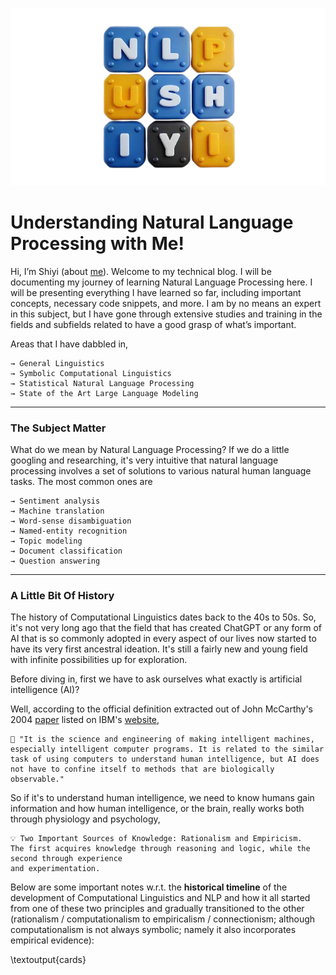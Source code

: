![intro](./assets/nlpwshiyi.png)

# Understanding Natural Language Processing with Me!


Hi, I’m Shiyi (about [me]()). Welcome to my technical blog. I will be documenting my journey of learning Natural Language Processing here. I will be presenting everything I have learned so far, including important concepts, necessary code snippets, and more. I am by no means an expert in this subject, but I have gone through extensive studies and training in the fields and subfields related to have a good grasp of what’s important.


Areas that I have dabbled in,

```
→ General Linguistics
→ Symbolic Computational Linguistics
→ Statistical Natural Language Processing
→ State of the Art Large Language Modeling
```

---

### **The Subject Matter**

What do we mean by Natural Language Processing? If we do a little googling and researching, it's very intuitive that natural language processing involves a set of solutions to various natural human language tasks. The most common ones are

```
→ Sentiment analysis
→ Machine translation 
→ Word-sense disambiguation 
→ Named-entity recognition 
→ Topic modeling 
→ Document classification 
→ Question answering 
```

---

### **A Little Bit Of History**

The history of Computational Linguistics dates back to the 40s to 50s. So, it's not very long ago that the field that has created ChatGPT or any form of AI that is so commonly adopted in every aspect of our lives now started to have its very first ancestral ideation. It's still a fairly new and young field with infinite possibilities up for exploration.

Before diving in, first we have to ask ourselves what exactly is artificial intelligence (AI)?

Well, according to the official definition extracted out of John McCarthy's 2004 [paper](https://www-formal.stanford.edu/jmc/whatisai.pdf) listed on IBM's [website](https://www.ibm.com/topics/artificial-intelligence),

```
🤖️ "It is the science and engineering of making intelligent machines, especially intelligent computer programs. It is related to the similar task of using computers to understand human intelligence, but AI does not have to confine itself to methods that are biologically 
observable."
```

So if it's to understand human intelligence, we need to know humans gain information and how human intelligence, or the brain, really works both through physiology and psychology,

```plaintext
💡 Two Important Sources of Knowledge: Rationalism and Empiricism. 
The first acquires knowledge through reasoning and logic, while the second through experience 
and experimentation.
```

Below are some important notes w.r.t. the **historical timeline** of the development of Computational Linguistics and NLP and how it all started from one of these two principles and gradually transitioned to the other (rationalism / computationalism to empiricalism / connectionism; although computationalism is not always symbolic; namely it also incorporates empirical evidence):

\textoutput{cards}

<!-- 
### Topics That Might Be Relevant (Cont. updated)

- Topic 0: Information Theory
  - [Subtopic 0: Noisy Channel Model](./modules/noisy-channel-model)
  - [Subtopic 1: Cryptography](./modules/cryptography)
  - [Subtopic 2: Mutual Information](./modules/mutual-info)
  - [Subtopic 3: Information Retrieval](./modules/info-ret)
- Topic 1: Math and Physics
  - [Subtopic 0: Calculus](./modules/calculus)
    - [Concept 1: Derivatives](./modules/calculus)
    - [Concept 2: Divergence](./modules/calculus)
    - [Concept 3: Quadratic Approximation](./modules/calculus)
  - [Subtopic 1: Linear Algebra](./modules/linear-alg)
    - [Concept 1: Jacobian Matrices](./modules/linear-alg)
    - [Concept 2: Vector Processing](./modules/linear-alg)
    - [Concept 3: Single Valued Decomposition](./modules/linear-alg)
    - [Concept 4: Linear Transformation](./modules/linear-alg)
  - [Subtopic 2: Formal Logic](./modules/logic)
    - [Concept 1: Propositional Logic](./modules/logic)
    - [Concept 2: Lambda Calculus](./modules/logic)
    - [Concept 3: Formalism](./modules/logic)
  - [Subtopic 3: Statistics and Probability](./modules/stat-prob)
    - [Concept 1: Conditional Probability](./modules/stat-prob)
    - [Concept 2: Variance and Expectation](./modules/stat-prob)
    - [Concept 3: Markov Chain Monte Carlo](./modules/stat-prob)
    - [Concept 4: Principle Component Analysis](./modules/stat-prob)
    - [Concept 5: Bayesian Simulation](./modules/stat-prob)
  - [Subtopic 4: Discrete Math](./modules/disrete-math)
    - [Concept 1: Turing Machine](./modules/disrete-math)
    - [Concept 2: Finite State Automata](./modules/disrete-math)
    - [Concept 3: Graph](./modules/disrete-math)
  - [Subtopic 5: Thermodynamics](./modules/therm)
    - [Concept 1: Entropy](./modules/therm)
    - [Concept 2: Classical Thermodynamics](./modules/therm)
- Topic 2a: Computationalism
  - [Subtpoic 0: Chomsky Hierarchy](./modules/chomsky-hierarchy)
  - [Subtopic 1: Context Free Grammar](./modules/context-free-grammar)
  - [Subtopic 2: Finite State Automata](./modules/finite-stat-automata)
  - [Subtopic 3: Linguistic Trees](./modules/linguistic-trees)
  - [Subtopic 4: Parsing](./modules/parsing)
  - [Subtopic 5: Hidden Markov Model](./modules/hidden-markov-model)
  - [Subtopic 6: Word Net](./modules/word-net)
  - [Subtopic 7: Universal Dependencies](./modules/universal-dependencies)
- Topic 2b: Connectionism
  - [Subtopic 2a: Tensors](./modules/2a-pytorch-tensors)
  - [Subtopic 2b: Automatic Differentiation](./modules/2b-automatic-differentiation)
  - [Subtopic 3: Loss functions for classification](./modules/3-loss-functions-for-classification)
  - [Subtopic 4: Optimization for Deep Learning](./modules/4-optimization-for-deep-learning)
  - [Subtopic 5: Stacking layers](./modules/5-stacking-layers)
  - [Subtopic 6: Convolutional Neural Network](./modules/6-convolutional-neural-network)
  - [Subtopic 7a: Embedding layers and dataloaders](./modules/7a-embedding-layers-dataloaders)
  - [Modules 8: Autoencoders and Transformers](./modules/8-autoencoders)
  - [Subtopic 9: Generative Adversarial Networks](./modules/9-generative-adversarial-networks)
  - [Subtopic 10: Recurrent Neural Networks](./modules/10a-recurrent-neural-networks) -->
